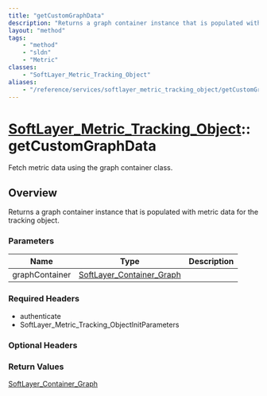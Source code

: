 ```yaml
---
title: "getCustomGraphData"
description: "Returns a graph container instance that is populated with metric data for the tracking object."
layout: "method"
tags:
    - "method"
    - "sldn"
    - "Metric"
classes:
    - "SoftLayer_Metric_Tracking_Object"
aliases:
    - "/reference/services/softlayer_metric_tracking_object/getCustomGraphData"
---
```

# [SoftLayer_Metric_Tracking_Object](/reference/services/SoftLayer_Metric_Tracking_Object)::getCustomGraphData

Fetch metric data using the graph container class.


## Overview 
Returns a graph container instance that is populated with metric data for the tracking object. 

### Parameters 
|Name | Type | Description |
| --- | --- | --- |
|graphContainer| <a href='/reference/datatypes/SoftLayer_Container_Graph'>SoftLayer_Container_Graph </a>| |


### Required Headers
* authenticate
* SoftLayer_Metric_Tracking_ObjectInitParameters

### Optional Headers

### Return Values
<a href='/reference/datatypes/SoftLayer_Container_Graph'>SoftLayer_Container_Graph </a>

